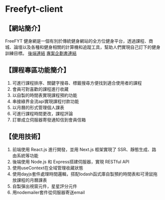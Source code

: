 # Freefyt-client

## 【網站簡介】

FreeFYT 健身網是一個有別於傳統健身網站的全方位健身平台，透過課程、商城、論壇以及各種和健身相關的計算機和追蹤工具，幫助人們實現自己訂下的健身訓練目標。 
[後端連結](https://github.com/weiyann/FreeFyt-server)
[專案企劃書連結](https://drive.google.com/file/d/12C3EMI37sLOJJcCcxD2vsG7DfTdVlUNM/view?usp=sharing)

## 【課程專區功能簡介】

1. 可進行課程排序、關鍵字搜尋、標籤搜尋方便找到適合使用者的課程
2. 會員可對喜歡的課程進行收藏
3. 以自製的時間表實現課程預約功能
4. 串接綠界金流api實現課程付款功能
5. 以月曆的形式管理個人課表
6. 可進行課程時間更改，課程評論
7. 訂單成立伺服器寄發通知信到會員信箱


## 【使用技術】

1. 前端使用 React.js 進行開發，並用 Next.js 框架實現了 SSR、靜態生成、路由系統等功能
2. 後端使用 Node.js 和 Express搭建伺服器，實現 RESTful API
3. 使用useContext在全域管理收藏狀態
4. 使用dayjs套件處理時間邏輯，搭配lodash函式庫自製預約時間表和可滑鼠拖放課程的月曆課表
5. 自製彈出視窗元件，星星評分元件
6. 用nodemailer套件從伺服器寄送email